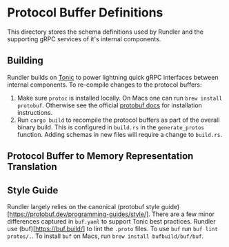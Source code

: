 # Protocol Buffer Definitions

This directory stores the schema definitions used by Rundler and the supporting gRPC services of it's internal components.

## Building

Rundler builds on [Tonic](https://github.com/hyperium/tonic) to power lightning quick gRPC interfaces between internal components. To re-compile changes to the protocol buffers:

1. Make sure `protoc` is installed locally. On Macs one can run `brew install protobuf`. Otherwise see the official [protobuf docs](https://grpc.io/docs/protoc-installation/) for installation instructions.
2. Run `cargo build` to recompile the protocol buffers as part of the overall binary build. This is configured in `build.rs` in the `generate_protos` function. Adding schemas in new files will require a change to `build.rs`.

## Protocol Buffer to Memory Representation Translation

## Style Guide

Rundler largely relies on the canonical (protobuf style guide)[https://protobuf.dev/programming-guides/style/]. There are a few minor differences captured in `buf.yaml` to support Tonic best practices. Rundler use (buf)[https://buf.build/] to lint the `.proto` files. To use `buf` run `buf lint protos/.`. To install `buf` on Macs, run `brew install bufbuild/buf/buf`.
